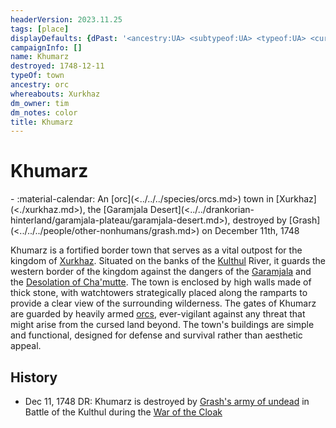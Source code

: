 ```yaml
---
headerVersion: 2023.11.25
tags: [place]
displayDefaults: {dPast: '<ancestry:UA> <subtypeof:UA> <typeof:UA> <current:3Frq>, <end:U> by [[Grash]] on <enddate>', wPastHome: ''}
campaignInfo: []
name: Khumarz
destroyed: 1748-12-11
typeOf: town
ancestry: orc
whereabouts: Xurkhaz
dm_owner: tim
dm_notes: color
title: Khumarz
---
```

# Khumarz
<div class="grid cards ext-narrow-margin ext-one-column" markdown>
-  
   :material-calendar: An [orc](<../../../species/orcs.md>) town in [Xurkhaz](<./xurkhaz.md>), the [Garamjala Desert](<../../drankorian-hinterland/garamjala-plateau/garamjala-desert.md>), destroyed by [Grash](<../../../people/other-nonhumans/grash.md>) on December 11th, 1748  
</div>


Khumarz is a fortified border town that serves as a vital outpost for the kingdom of [Xurkhaz](<./xurkhaz.md>). Situated on the banks of the [Kulthul](<../rivers/kulthul.md>) River, it guards the western border of the kingdom against the dangers of the [Garamjala](<../../drankorian-hinterland/garamjala-plateau/garamjala-desert.md>) and the [Desolation of Cha'mutte](<../../drankorian-hinterland/desolation-of-cha-mutte.md>). The town is enclosed by high walls made of thick stone, with watchtowers strategically placed along the ramparts to provide a clear view of the surrounding wilderness. The gates of Khumarz are guarded by heavily armed [orcs](<../../../species/orcs.md>), ever-vigilant against any threat that might arise from the cursed land beyond. The town's buildings are simple and functional, designed for defense and survival rather than aesthetic appeal. 
## History
- Dec 11, 1748 DR: Khumarz is destroyed by [Grash's army of undead](<../../../groups/orc-hordes/grash-s-horde.md>) in  Battle of the Kulthul during the [War of the Cloak](<../../../events/1700s/war-of-the-cloak.md>)